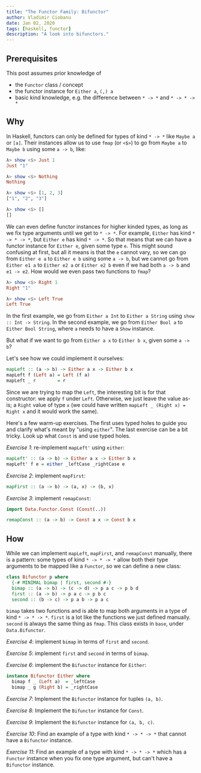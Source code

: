 ```yaml
---
title: "The Functor Family: Bifunctor"
author: Vladimir Ciobanu
date: Jan 02, 2020
tags: [haskell, functor]
description: "A look into bifunctors."
---
```


## Prerequisites

This post assumes prior knowledge of
- the `Functor` class / concept
- the functor instance for `Either a`, `(,) a`
- basic kind knowledge, e.g. the difference between `* -> *` and `* -> * -> *`

## Why

In Haskell, functors can only be defined for types of kind `* -> *` like
`Maybe a` or `[a]`. Their instances allow us to use `fmap` (or `<$>`) to go from
`Maybe a` to `Maybe b` using some `a -> b`, like:
```haskell
λ> show <$> Just 1
Just "1"

λ> show <$> Nothing
Nothing

λ> show <$> [1, 2, 3]
["1", "2", "3"]

λ> show <$> []
[]
```

We can even define functor instances for higher kinded types, as long as we fix
type arguments until we get to `* -> *`. For example, `Either` has kind
`* -> * -> *`, but `Either e` has kind `* -> *`. So that means that we can have
a functor instance for `Either e`, given some type `e`. This might sound
confusing at first, but all it means is that the `e` cannot vary, so we can go
from `Either e a` to `Either e b` using some `a -> b`, but we cannot go from
`Either e1 a` to `Either e2 a` or `Either e2 b` even if we had both `a -> b` and
`e1 -> e2`. How would we even pass two functions to `fmap`?

```haskell
λ> show <$> Right 1
Right "1"

λ> show <$> Left True
Left True
```

In the first example, we go from `Either a Int` to `Either a String` using `show
:: Int -> String`. In the second example, we go from `Either Bool a` to `Either
Bool String`, where `a` needs to have a `Show` instance.

But what if we want to go from `Either a x` to `Either b x`, given some
`a -> b`?

Let's see how we could implement it ourselves:
```haskell
mapLeft :: (a -> b) -> Either a x -> Either b x
mapLeft f (Left a) = Left (f a)
mapLeft _ r        = r
```

Since we are trying to map the `Left`, the interesting bit is for that
constructor: we apply `f` under `Left`. Otherwise, we just leave the value
as-is; a `Right` value of type `x` (we could have written `mapLeft _ (Right x) =
Right x` and it would work the same).

Here's a few warm-up exercises. The first uses typed holes to guide you and
clarify what's meant by "using `either`". The last exercise can be a bit tricky.
Look up what `Const` is and use typed holes.

*Exercise 1*: re-implement `mapLeft'` using `either`:
```haskell
mapLeft' :: (a -> b) -> Either a x -> Either b x
mapLeft' f e = either _leftCase _rightCase e
```

*Exercise 2*: implement `mapFirst`:
```haskell
mapFirst :: (a -> b) -> (a, x) -> (b, x)
```

*Exercise 3*: implement `remapConst`:
```haskell
import Data.Functor.Const (Const(..))

remapConst :: (a -> b) -> Const a x -> Const b x
```

## How

While we can implement `mapLeft`, `mapFirst`, and `remapConst` manually, there
is a pattern: some types of kind `* -> * -> *` allow both their type arguments
to be mapped like a `Functor`, so we can define a new class:

```haskell
class Bifunctor p where
  {-# MINIMAL bimap | first, second #-}
  bimap :: (a -> b) -> (c -> d) -> p a c -> p b d
  first :: (a -> b) -> p a c -> p b c
  second :: (b -> c) -> p a b -> p a c
```

`bimap` takes two functions and is able to map both arguments in a type of kind
`* -> * -> *`. `first` is a lot like the functions we just defined manually.
`second` is always the same thing as `fmap`.  This class exists in `base`, under
`Data.Bifunctor`.

*Exercise 4*: implement `bimap` in terms of `first` and `second`.

*Exercise 5*: implement `first` and `second` in terms of `bimap`.

*Exercise 6*: implement the `Bifunctor` instance for `Either`:
```haskell
instance Bifunctor Either where
  bimap f _ (Left a)  = _leftCase
  bimap _ g (Right b) = _rightCase
```

*Exercise 7*: Implement the `Bifunctor` instance for tuples `(a, b)`.

*Exercise 8*: Implement the `Bifunctor` instance for `Const`.

*Exercise 9*: Implement the `Bifunctor` instance for `(a, b, c)`.

*Exercise 10*: Find an example of a type with kind `* -> * -> *` that cannot
have a `Bifunctor` instance.

*Exercise 11*: Find an example of a type with kind `* -> * -> *` which has a
`Functor` instance when you fix one type argument, but can't have a
`Bifunctor` instance.
